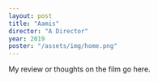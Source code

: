```yaml
---
layout: post
title: "Aamis"
director: "A Director"
year: 2019
poster: "/assets/img/home.png"
---
```


My review or thoughts on the film go here.
